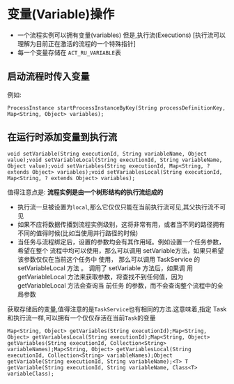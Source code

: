 # 变量(Variable)操作

- 一个流程实例可以拥有变量(variables) 但是,执行流(Executions) [执行流可以理解为目前正在激活的流程的一个特殊指针]
- 每一个变量存储在 `ACT_RU_VARIABLE`表

## 启动流程时传入变量

例如:

```
ProcessInstance startProcessInstanceByKey(String processDefinitionKey, Map<String, Object> variables);
```

## 在运行时添加变量到执行流

```
void setVariable(String executionId, String variableName, Object value);void setVariableLocal(String executionId, String variableName, Object value);void setVariables(String executionId, Map<String, ? extends Object> variables);void setVariablesLocal(String executionId, Map<String, ? extends Object> variables);
```

值得注意点是:
**流程实例是由一个树形结构的执行流组成的**

- 执行流一旦被设置为`local`,那么它仅仅只能在当前执行流可见,其父执行流不可见
- 如果不应将数据传播到流程实例级别，这将非常有用，或者当不同的路径拥有不同的值得时候(比如当使用并行路径的时候)
- 当任务与流程绑定后，设置的参数均会有其作用域。例如设置一个任务参数，希望在整个 流程中均可以使用，那么可以调用 setVariable方法，如果只希望该参数仅仅在当前这个任务中 使用， 那么可以调用 TaskService 的 setVariableLocal 方法 。 调用了 setVariable 方法后，如果调 用 getVariableLocal 方法来获取参数，将查找不到任何值，因为 getVariableLocal 方法会查询当 前任务 的参数，而不会查询整个流程中的全局参数

获取存储后的变量,值得注意的是`TaskService`也有相同的方法.这意味着,指定 Task 和执行流一样,可以拥有一个仅仅存活在当前`Task`的变量

```
Map<String, Object> getVariables(String executionId);Map<String, Object> getVariablesLocal(String executionId);Map<String, Object> getVariables(String executionId, Collection<String> variableNames);Map<String, Object> getVariablesLocal(String executionId, Collection<String> variableNames);Object getVariable(String executionId, String variableName);<T> T getVariable(String executionId, String variableName, Class<T> variableClass);
```